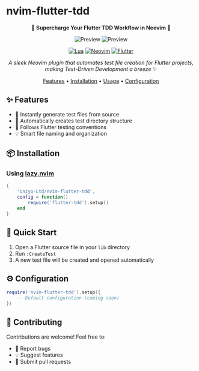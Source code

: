 # nvim-flutter-tdd

<div align="center">

🚀 **Supercharge Your Flutter TDD Workflow in Neovim** 🚀

![Preview](https://i.imgur.com/a/xlKupL8.gif)
![Preview](https://i.imgur.com/TTTja6t.gif)

[![Lua](https://img.shields.io/badge/Made%20with-Lua-blue.svg?style=for-the-badge&logo=lua)](http://lua.org)
[![Neovim](https://img.shields.io/badge/For-Neovim-green.svg?style=for-the-badge&logo=neovim)](https://neovim.io)
[![Flutter](https://img.shields.io/badge/Flutter-TDD-blue.svg?style=for-the-badge&logo=flutter)](https://flutter.dev)

*A sleek Neovim plugin that automates test file creation for Flutter projects, making Test-Driven Development a breeze* ✨

[Features](#features) • [Installation](#installation) • [Usage](#usage) • [Configuration](#configuration)

</div>

## ✨ Features

- 🚀 Instantly generate test files from source
- 📁 Automatically creates test directory structure
- 🎯 Follows Flutter testing conventions
- 💡 Smart file naming and organization


## 📦 Installation

### Using [lazy.nvim](https://github.com/folke/lazy.nvim)
```lua
{
    'Uniyo-Ltd/nvim-flutter-tdd',
    config = function()
        require('flutter-tdd').setup()
    end
}
```

## 🚀 Quick Start

1. Open a Flutter source file in your `lib` directory
2. Run `:CreateTest`
3. A new test file will be created and opened automatically

## ⚙️ Configuration

```lua
require('nvim-flutter-tdd').setup({
    -- Default configuration (coming soon)
})
```
## 🤝 Contributing

Contributions are welcome! Feel free to:
- 🐛 Report bugs
- 💡 Suggest features
- 📝 Submit pull requests
